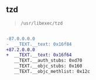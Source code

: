 ## tzd

> `/usr/libexec/tzd`

```diff

-87.0.0.0.0
-  __TEXT.__text: 0x16f84
+87.2.0.0.0
+  __TEXT.__text: 0x16f64
   __TEXT.__auth_stubs: 0xd70
   __TEXT.__objc_stubs: 0x160
   __TEXT.__objc_methlist: 0x12c

```
